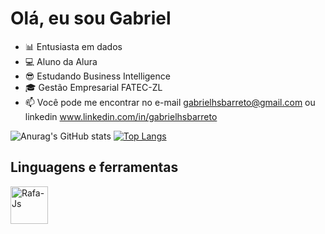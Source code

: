 # Olá, eu sou Gabriel
- 📊 Entusiasta em dados
- 💻 Aluno da Alura
- 😎 Estudando Business Intelligence
- 🎓 Gestão Empresarial FATEC-ZL
- 📫 Você pode me encontrar no e-mail gabrielhsbarreto@gmail.com ou linkedin www.linkedin.com/in/gabrielhsbarreto

 ![Anurag's GitHub stats](https://github-readme-stats.vercel.app/api?username=gabrielkeep&show_icons&count_private=true=true&theme=merko) [![Top Langs](https://github-readme-stats.vercel.app/api/top-langs/?username=gabrielkeep&hide_progress=false&theme=merko&size_weight=1&count_weight=1)](https://github.com/anuraghazra/github-readme-stats)
 
 ## Linguagens e ferramentas
 <div>
 <img align="center" alt="Rafa-Js" height="60" width="60" src="https://cdn.jsdelivr.net/gh/devicons/devicon/icons/python/python-original.svg" /> 
          
<div/>
 
